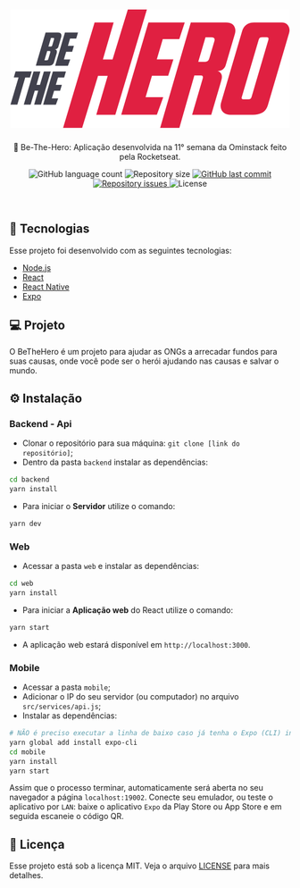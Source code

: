 <h1 align="center">
    <img  src="https://github.com/jainaldo/be-the-hero/blob/master/frontend/src/assets/logo.svg">
</h1>

<p align="center"> 🚀 Be-The-Hero: Aplicação desenvolvida na 11° semana da Ominstack feito pela Rocketseat.</p>

<p align="center">
  <img alt="GitHub language count" src="https://img.shields.io/github/languages/count/jainaldo/be-the-hero">

  <img alt="Repository size" src="https://img.shields.io/github/repo-size/jainaldo/be-the-hero">
  
  <a href="https://github.com/jainaldo/be-the-hero/commits/master">
    <img alt="GitHub last commit" src="https://img.shields.io/github/last-commit/jainaldo/be-the-hero">
  </a>

  <a href="https://github.com/jainaldo/be-the-hero/issues">
    <img alt="Repository issues" src="https://img.shields.io/github/issues/jainaldo/be-the-hero">
  </a>

  <img alt="License" src="https://img.shields.io/badge/license-MIT-brightgreen">
</p>
<br>

## 🚀 Tecnologias

Esse projeto foi desenvolvido com as seguintes tecnologias:

- [Node.js](https://nodejs.org/en/)
- [React](https://reactjs.org)
- [React Native](https://facebook.github.io/react-native/)
- [Expo](https://expo.io/)

## 💻 Projeto

O BeTheHero é um projeto para ajudar as ONGs a arrecadar fundos para suas causas, onde você pode ser o herói ajudando nas causas e salvar o mundo.

## :gear: Instalação

### Backend - Api

 - Clonar o repositório para sua máquina: `git clone [link do repositório]`;
 - Dentro da pasta `backend` instalar as dependências:
 ```bash
 cd backend
 yarn install
  ```
 - Para iniciar o **Servidor** utilize o comando:
```bash
yarn dev
```

### Web

- Acessar a pasta `web` e instalar as dependências:
```bash
cd web
yarn install
```
- Para iniciar a **Aplicação web** do React utilize o comando:
```bash
yarn start
```
- A aplicação web estará disponível em `http://localhost:3000`.


### Mobile

- Acessar a pasta `mobile`;
- Adicionar o IP do seu servidor (ou computador) no arquivo `src/services/api.js`;
- Instalar as dependências:
```bash
# NÃO é preciso executar a linha de baixo caso já tenha o Expo (CLI) instalado
yarn global add install expo-cli
cd mobile
yarn install
yarn start
```
Assim que o processo terminar, automaticamente será aberta no seu navegador a página `localhost:19002`. Conecte seu emulador, ou teste o aplicativo por `LAN`: baixe o aplicativo `Expo` da Play Store ou App Store e em seguida escaneie o código QR.

## :memo: Licença

Esse projeto está sob a licença MIT. Veja o arquivo [LICENSE](LICENSE.md) para mais detalhes.